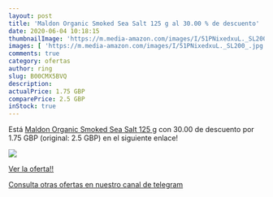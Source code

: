 ```yaml
---
layout: post
title: 'Maldon Organic Smoked Sea Salt 125 g al 30.00 % de descuento'
date: 2020-06-04 10:18:15
thumbnailImage: 'https://m.media-amazon.com/images/I/51PNixedxuL._SL200_.jpg'
images: [ 'https://m.media-amazon.com/images/I/51PNixedxuL._SL200_.jpg' ]
comments: true
category: ofertas
author: ring
slug: B00CMX5BVQ
description:
actualPrice: 1.75 GBP
comparePrice: 2.5 GBP
inStock: true
---
```


Está [Maldon Organic Smoked Sea Salt 125 g](https://www.amazon.com/dp/B00CMX5BVQ/?tag=redken08-20) con 30.00 de descuento por 1.75 GBP (original: 2.5 GBP) en el siguiente enlace!

[![](https://m.media-amazon.com/images/I/51PNixedxuL._SL200_.jpg)](https://www.amazon.com/dp/B00CMX5BVQ/?tag=redken08-20)

[Ver la oferta!!](https://www.amazon.com/dp/B00CMX5BVQ/?tag=redken08-20)

[Consulta otras ofertas en nuestro canal de telegram](https://t.me/s/ofertas25)
